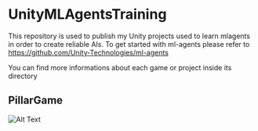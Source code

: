 # UnityMLAgentsTraining
This repository is used to publish my Unity projects used to learn mlagents in order to create reliable AIs. To get started with ml-agents please refer to https://github.com/Unity-Technologies/ml-agents

You can find more informations about each game or project inside its directory

## PillarGame
![Alt Text](https://media.giphy.com/media/PlvCwjLVA9LCSfcQOU/giphy.gif?cid=790b7611999c32a417a73b425a2083f81cfb6a587a13b281&rid=giphy.gif&ct=g)
